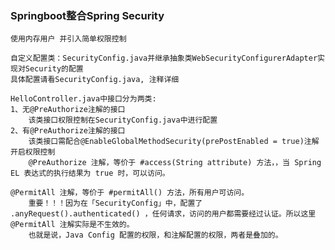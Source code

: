 ### Springboot整合Spring Security 
    使用内存用户 并引入简单权限控制

    自定义配置类：SecurityConfig.java并继承抽象类WebSecurityConfigurerAdapter实现对Security的配置
    具体配置请看SecurityConfig.java, 注释详细

    HelloController.java中接口分为两类:
    1、无@PreAuthorize注解的接口
        该类接口权限控制在SecurityConfig.java中进行配置
    2、有@PreAuthorize注解的接口
        该类接口需配合@EnableGlobalMethodSecurity(prePostEnabled = true)注解开启权限控制
        @PreAuthorize 注解，等价于 #access(String attribute) 方法，，当 Spring EL 表达式的执行结果为 true 时，可以访问。

    @PermitAll 注解，等价于 #permitAll() 方法，所有用户可访问。
        重要！！！因为在「SecurityConfig」中，配置了 .anyRequest().authenticated() ，任何请求，访问的用户都需要经过认证。所以这里 @PermitAll 注解实际是不生效的。
        也就是说，Java Config 配置的权限，和注解配置的权限，两者是叠加的。

